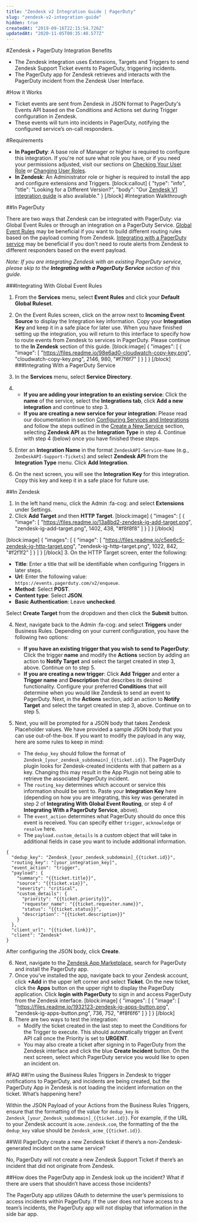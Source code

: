 ```yaml
---
title: "Zendesk v2 Integration Guide | PagerDuty"
slug: "zendesk-v2-integration-guide"
hidden: true
createdAt: "2019-09-16T22:15:54.726Z"
updatedAt: "2020-11-05T00:35:40.577Z"
---
```

#Zendesk + PagerDuty Integration Benefits

* The Zendesk integration uses Extensions, Targets and Triggers to send Zendesk Support Ticket events to PagerDuty, triggering incidents.
* The PagerDuty app for Zendesk retrieves and interacts with the PagerDuty incident from the Zendesk User Interface.

#How it Works

* Ticket events are sent from Zendesk in JSON format to PagerDuty's Events API based on the Conditions and Actions set during Trigger configuration in Zendesk. 
* These events will turn into incidents in PagerDuty, notifying the configured service’s on-call responders. 

#Requirements

* **In PagerDuty**: A base role of Manager or higher is required to configure this integration. If you're not sure what role you have, or if you need your permissions adjusted, visit our sections on [Checking Your User Role](https://support.pagerduty.com/v1/docs/user-roles#section-checking-your-user-role) or [Changing User Roles](https://support.pagerduty.com/docs/user-roles#section-changing-user-roles).
* **In Zendesk**: An Administrator role or higher is required to install the app and configure extensions and Triggers.
[block:callout]
{
  "type": "info",
  "title": "Looking for a Different Version?",
  "body": "Our [Zendesk V1 integration guide](https://www.pagerduty.com/docs/guides/zendesk-v1-integration-guide/) is also available."
}
[/block]
#Integration Walkthrough

##In PagerDuty

There are two ways that Zendesk can be integrated with PagerDuty: via Global Event Rules or through an integration on a PagerDuty Service. [Global Event Rules](https://support.pagerduty.com/docs/global-event-rules) may be beneficial if you want to build different routing rules based on the payload coming from Zendesk. [Integrating with a PagerDuty service](https://support.pagerduty.com/docs/services-and-integrations#section-configuring-services-and-integrations) may be beneficial if you don't need to route alerts from Zendesk to different responders based on the event payload.

*Note: If you are integrating Zendesk with an existing PagerDuty service, please skip to the **Integrating with a PagerDuty Service** section of this guide.*

###Integrating With Global Event Rules

1. From the **Services** menu, select **Event Rules** and click your **Default Global Ruleset**.
2. On the Event Rules screen, click on the arrow next to **Incoming Event Source** to display the Integration key information. Copy your **Integration Key** and keep it in a safe place for later use. When you have finished setting up the integration, you will return to this interface to specify how to route events from Zendesk to services in PagerDuty. Please continue to the **In Zendesk** section of this guide.
[block:image]
{
  "images": [
    {
      "image": [
        "https://files.readme.io/98e6ad0-cloudwatch-copy-key.png",
        "cloudwatch-copy-key.png",
        2146,
        980,
        "#f7f6f7"
      ]
    }
  ]
}
[/block]
###Integrating With a PagerDuty Service

1. In the **Services** menu, select **Service Directory**.
2. 
   * **If you are adding your integration to an existing service**: Click the **name** of the service, select the **Integrations tab**, click **Add a new integration** and continue to step 3.
   * **If you are creating a new service for your integration**: Please read our documentation in section [Configuring Services and Integrations](https://support.pagerduty.com/docs/services-and-integrations#section-configuring-services-and-integrations) and follow the steps outlined in the [Create a New Service](https://support.pagerduty.com/docs/services-and-integrations#section-create-a-new-service) section, selecting **Zendesk API** as the **Integration Type** in step 4. Continue with step 4 (below) once you have finished these steps.
3. Enter an **Integration Name** in the format `ZendeskAPI-Service-Name` (e.g., `ZenDeskAPI-Support-Tickets`) and select **Zendesk API** from the **Integration Type** menu. Click **Add Integration**.
4. On the next screen, you will see the **Integration Key** for this integration. Copy this key and keep it in a safe place for future use. 

##In Zendesk

1. In the left hand menu, click the Admin :fa-cog: and select **Extensions** under Settings.
2. Click **Add Target** and then **HTTP Target**.
[block:image]
{
  "images": [
    {
      "image": [
        "https://files.readme.io/13a8bd2-zendesk-ig-add-target.png",
        "zendesk-ig-add-target.png",
        1402,
        438,
        "#f8f8f8"
      ]
    }
  ]
}
[/block]

[block:image]
{
  "images": [
    {
      "image": [
        "https://files.readme.io/c5ee6c5-zendesk-ig-http-target.png",
        "zendesk-ig-http-target.png",
        1022,
        842,
        "#f2f1f2"
      ]
    }
  ]
}
[/block]
3. On the HTTP Target screen, enter the following:
   * **Title**: Enter a title that will be identifiable when configuring Triggers in later steps. 
   * **Url**: Enter the following value: `https://events.pagerduty.com/v2/enqueue`. 
   * **Method**: Select **POST**.
   * **Content type**: Select **JSON**.
   * **Basic Authentication**: Leave **unchecked**.

Select **Create Target** from the dropdown and then click the **Submit** button. 


4. Next, navigate back to the Admin :fa-cog: and select **Triggers** under Business Rules. Depending on your current configuration, you have the following two options:
   * **If you have an existing trigger that you wish to send to PagerDuty**: Click the trigger **name** and modify the **Actions** section by adding an action to **Notify Target** and select the target created in step 3, above. Continue on to step 5.
   * **If you are creating a new trigger**: Click **Add Trigger** and enter a **Trigger name** and **Description** that describes its desired functionality. Configure your preferred **Conditions** that will determine when you would like Zendesk to send an event to PagerDuty. Next, in the **Actions** section, add an action to **Notify Target** and select the target created in step 3, above. Continue on to step 5.


5. Next, you will be prompted for a JSON body that takes Zendesk Placeholder values. We have provided a sample JSON body that you can use out-of-the-box. If you want to modify the payload in any way, here are some rules to keep in mind:
   * The `dedup_key` should follow the format of `Zendesk_[your_zendesk_subdomain]_{{ticket.id}}`. The PagerDuty plugin looks for Zendesk-created incidents with that pattern as a key. Changing this may result in the App Plugin not being able to retrieve the associated PagerDuty incident.
   * The `routing_key` determines which account or service this information should be sent to. Paste your **Integration Key** here (depending on how you are integrating, this key was generated in step 2 of **Integrating With Global Event Routing**, or step 4 of **Integrating With a PagerDuty Service**, above). 
   * The `event_action` determines what PagerDuty should do once this event is received. You can specify either `trigger`, `acknowledge` or `resolve` here.
   * The `payload.custom_details` is a custom object that will take in additional fields in case you want to include additional information.

```
{
  "dedup_key": "Zendesk_[your_zendesk_subdomain]_{{ticket.id}}",
  "routing_key": "[your_integration_key]",
  "event_action": "trigger",
  "payload": {
    "summary": "{{ticket.title}}",
    "source": "{{ticket.via}}",
    "severity": "critical",
    "custom_details": {
      "priority": "{{ticket.priority}}",
      "requester_name": "{{ticket.requester.name}}",
      "status": "{{ticket.status}}",
      "description": "{{ticket.description}}"
    }
  },
  "client_url": "{{ticket.link}}",
  "client": "Zendesk"
}
```

After configuring the JSON body, click **Create**.


6. Next, navigate to the [Zendesk App Marketplace](https://www.zendesk.com/apps/directory/), search for PagerDuty and install the PagerDuty app.
7. Once you’ve installed the app, navigate back to your Zendesk account, click **+Add** in the upper left corner and select **Ticket**. On the new ticket, click the **Apps** button on the upper right to display the PagerDuty application. Click **login with PagerDuty** to sign in and access PagerDuty from the Zendesk interface.
[block:image]
{
  "images": [
    {
      "image": [
        "https://files.readme.io/1932123-zendesk-ig-apps-button.png",
        "zendesk-ig-apps-button.png",
        736,
        752,
        "#f8f6f6"
      ]
    }
  ]
}
[/block]
8. There are two ways to test the integration:
   * Modify the ticket created in the last step to meet the Conditions for the Trigger to execute. This should automatically trigger an Event API call once the Priority is set to **URGENT**. 
   * You may also create a ticket after signing in to PagerDuty from the Zendesk interface and click the blue **Create Incident** button. On the next screen, select which PagerDuty service you would like to open an incident on. 

#FAQ
##I’m using the Business Rules Triggers in Zendesk to trigger notifications to PagerDuty, and incidents are being created, but the PagerDuty App in Zendesk is not loading the incident information on the ticket. What’s happening here?

Within the JSON Payload of your Actions from the Business Rules Triggers, ensure that the formatting of the value for `dedup_key` is `Zendesk_[your_Zendesk_subdomain]_{{ticket.id}}`. For example, if the URL to your Zendesk account is `acme.zendesk.com`, the formatting of the the `dedup_key` value should be `Zendesk_acme_{{ticket.id}}`.

##Will PagerDuty create a new Zendesk ticket if there’s a non-Zendesk-generated incident on the same service?

No, PagerDuty will not create a new Zendesk Support Ticket if there’s an incident that did not originate from Zendesk.

##How does the PagerDuty app in Zendesk look up the incident? What if there are users that shouldn’t have access those incidents?

The PagerDuty app utilizes OAuth to determine the user’s permissions to access incidents within PagerDuty. If the user does not have access to a team’s incidents, the PagerDuty app will not display that information in the side bar app.